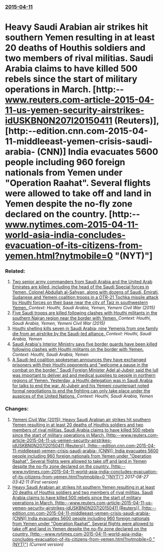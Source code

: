 ### [2015-04-11](/news/2015/04/11/index.md)

# Heavy Saudi Arabian air strikes hit southern Yemen resulting in at least 20 deaths of Houthis soldiers and two members of rival militias. Saudi Arabia claims to have killed 500 rebels since the start of military operations in March. [http:--www.reuters.com-article-2015-04-11-us-yemen-security-airstrikes-idUSKBN0N207I20150411 (Reuters)], [http:--edition.cnn.com-2015-04-11-middleeast-yemen-crisis-saudi-arabia- (CNN)] India evacuates 5600 people including 960 foreign nationals from Yemen under "Operation Raahat". Several flights were allowed to take off and land in Yemen despite the no-fly zone declared on the country. [http:--www.nytimes.com-2015-04-11-world-asia-india-concludes-evacuation-of-its-citizens-from-yemen.html?nytmobile=0 "(NYT)"]




### Related:

1. [Two senior army commanders from Saudi Arabia and the United Arab Emirates are killed, including the head of the Saudi Special forces in Yemen, Colonel Abdullah al-Sahyan, along with dozens of Saudi, Emirati, Sudanese and Yemeni coalition troops in a OTR-21 Tochka missile attack by Houthi forces on their base near the city of Taiz in southwestern Yemen. ](/news/2015/12/14/two-senior-army-commanders-from-saudi-arabia-and-the-united-arab-emirates-are-killed-including-the-head-of-the-saudi-special-forces-in-yeme.md) _Context: Houthi, Saudi Arabia, Yemen, Yemeni Civil War (2015)_
2. [Five Saudi troops are killed following clashes with Houthi militants in the southern Najran region near the border with Yemen. ](/news/2015/09/14/five-saudi-troops-are-killed-following-clashes-with-houthi-militants-in-the-southern-najran-region-near-the-border-with-yemen.md) _Context: Houthi, Saudi Arabia, Yemen, Yemeni Civil War (2015)_
3. [Houthi shelling kills seven in Saudi Arabia; nine Yemenis from one family die from an airstrike by the Saudi-led alliance. ](/news/2016/08/16/houthi-shelling-kills-seven-in-saudi-arabia-nine-yemenis-from-one-family-die-from-an-airstrike-by-the-saudi-led-alliance.md) _Context: Houthi, Saudi Arabia, Yemen_
4. [Saudi Arabia's Interior Ministry says five border guards have been killed following clashes with Houthi militants on the border with Yemen. ](/news/2016/07/25/saudi-arabia-s-interior-ministry-says-five-border-guards-have-been-killed-following-clashes-with-houthi-militants-on-the-border-with-yemen.md) _Context: Houthi, Saudi Arabia, Yemen_
5. [A Saudi-led coalition spokesman announces they have exchanged prisoners with their Houthi opponents and "welcome a pause in the combat on the border." Saudi Foreign Minister Adel al-Jubeir said the lull was important to deliver aid and medical supplies to people in northern regions of Yemen. Yesterday, a Houthi delegation was in Saudi Arabia for talks to end the war. Al-Jubeir and his Yemeni counterpart noted formal negotiations to end the fighting can only take place under the auspices of the United Nations. ](/news/2016/03/9/a-saudi-led-coalition-spokesman-announces-they-have-exchanged-prisoners-with-their-houthi-opponents-and-welcome-a-pause-in-the-combat-on-th.md) _Context: Houthi, Saudi Arabia, Yemen_

### Changes:

1. [Yemeni Civil War (2015): Heavy Saudi Arabian air strikes hit southern Yemen resulting in at least 20 deaths of Houthis soldiers and two members of rival militias. Saudi Arabia claims to have killed 500 rebels since the start of military operations in March. [http:--www.reuters.com-article-2015-04-11-us-yemen-security-airstrikes-idUSKBN0N207I20150411 (Reuters)], [http:--edition.cnn.com-2015-04-11-middleeast-yemen-crisis-saudi-arabia- (CNN)]: India evacuates 5600 people including 960 foreign nationals from Yemen under "Operation Raahat". Several flights were allowed to take off and land in Yemen despite the no-fly zone declared on the country. [http:--www.nytimes.com-2015-04-11-world-asia-india-concludes-evacuation-of-its-citizens-from-yemen.html?nytmobile=0 "(NYT)"]](/news/2015/04/11/yemeni-civil-war-2015-heavy-saudi-arabian-air-strikes-hit-southern-yemen-resulting-in-at-least-20-deaths-of-houthis-soldiers-and-two-memb.md) _2017-08-27 03:42:11 (First version)_
1. [Heavy Saudi Arabian air strikes hit southern Yemen resulting in at least 20 deaths of Houthis soldiers and two members of rival militias. Saudi Arabia claims to have killed 500 rebels since the start of military operations in March. [http:--www.reuters.com-article-2015-04-11-us-yemen-security-airstrikes-idUSKBN0N207I20150411 (Reuters)], [http:--edition.cnn.com-2015-04-11-middleeast-yemen-crisis-saudi-arabia- (CNN)] India evacuates 5600 people including 960 foreign nationals from Yemen under "Operation Raahat". Several flights were allowed to take off and land in Yemen despite the no-fly zone declared on the country. [http:--www.nytimes.com-2015-04-11-world-asia-india-concludes-evacuation-of-its-citizens-from-yemen.html?nytmobile=0 "(NYT)"]](/news/2015/04/11/heavy-saudi-arabian-air-strikes-hit-southern-yemen-resulting-in-at-least-20-deaths-of-houthis-soldiers-and-two-members-of-rival-militias-sa.md) _(Current version)_
